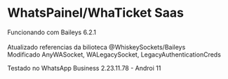# WhatsPainel/WhaTicket Saas</br>
Funcionando com Baileys 6.2.1 </br>
</br> Atualizado referencias da bilioteca @WhiskeySockets/Baileys</br>
Modificado AnyWASocket, WALegacySocket, LegacyAuthenticationCreds</br>

Testado no WhatsApp Business 2.23.11.78 - Androi 11

